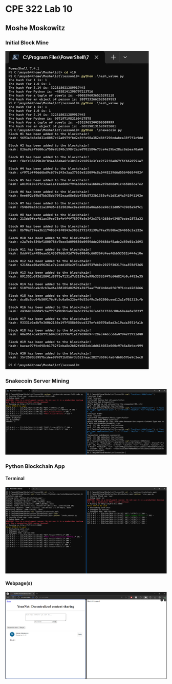 # CPE 322 Lab 10

## Moshe Moskowitz

### Initial Block Mine

![Image](Images/Lab10_1.png)

### Snakecoin Server Mining

![Image](Images/Lab10_2.png)

### Python Blockchain App

#### Terminal

![Image](Images/Lab10_3.png)

#### Webpage(s)

![Image](Images/Lab10_4.png)
